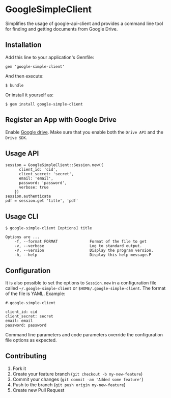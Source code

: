 # GoogleSimpleClient

Simplifies the usage of google-api-client and provides a command line tool for
finding and getting documents from Google Drive.


## Installation

Add this line to your application's Gemfile:

    gem 'google-simple-client'

And then execute:

    $ bundle

Or install it yourself as:

    $ gem install google-simple-client

## Register an App with Google Drive

Enable [Google drive](https://developers.google.com/drive/register).
Make sure that you enable both the `Drive API` and the `Drive SDK`.

## Usage API

    session = GoogleSimpleClient::Session.new({
          client_id: 'cid',
          client_secret: 'secret',
          email: 'email',
          password: 'password',
          verbose: true
        })
    session.authenticate
    pdf = session.get 'title', 'pdf'

## Usage CLI

    $ google-simple-client [options] title

    Options are ...
        -f, --format FORMAT              Format of the file to get
        -v, --verbose                    Log to standard output.
        -V, --version                    Display the program version.
        -h, --help                       Display this help message.P

## Configuration

It is also possible to set the options to `Session.new` in a configuration
file called `~/.google-simple-client` or `$HOME/.google-simple-client`. The
format of the file is YAML. Example:

    #.google-simple-client

    client_id: cid
    client_secret: secret
    email: email
    password: password

Command line parameters and code parameters override the configuration file
options as expected.



## Contributing

1. Fork it
2. Create your feature branch (`git checkout -b my-new-feature`)
3. Commit your changes (`git commit -am 'Added some feature'`)
4. Push to the branch (`git push origin my-new-feature`)
5. Create new Pull Request

